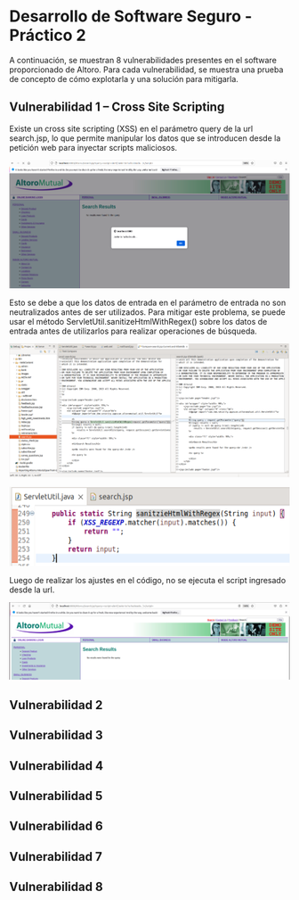 # Desarrollo de Software Seguro - Práctico 2

A continuación, se muestran 8 vulnerabilidades presentes en el software proporcionado de Altoro. Para cada vulnerabilidad, se muestra una prueba de concepto de cómo explotarla y una solución para mitigarla.

## Vulnerabilidad 1 – Cross Site Scripting

Existe un cross site scripting (XSS) en el parámetro query de la url search.jsp, lo que permite manipular los datos que se introducen desde la petición web para inyectar scripts maliciosos.

![image1](images/Image1.png)

Esto se debe a que los datos de entrada en el parámetro de entrada no son neutralizados antes de ser utilizados. Para mitigar este problema, se puede usar el método ServletUtil.sanitizeHtmlWithRegex() sobre los datos de entrada antes de utilizarlos para realizar operaciones de búsqueda.

![image2](images/Image2.png)

![image3](images/Image3.png)

Luego de realizar los ajustes en el código, no se ejecuta el script ingresado desde la url.

![image4](images/Image4.png)



## Vulnerabilidad 2

## Vulnerabilidad 3

## Vulnerabilidad 4

## Vulnerabilidad 5

## Vulnerabilidad 6

## Vulnerabilidad 7

## Vulnerabilidad 8
